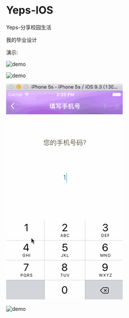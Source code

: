 # Yeps-IOS

Yeps-分享校园生活

我的毕业设计

演示:

![demo](https://github.com/hezuoguang/Yeps-IOS/blob/master/gif/demo5.gif)

![demo](https://github.com/hezuoguang/Yeps-IOS/blob/master/gif/demo6.gif)

![demo](https://github.com/hezuoguang/Yeps-IOS/blob/master/gif/demo7.gif)

![demo](https://github.com/hezuoguang/Yeps-IOS/blob/master/gif/demo8.gif)
